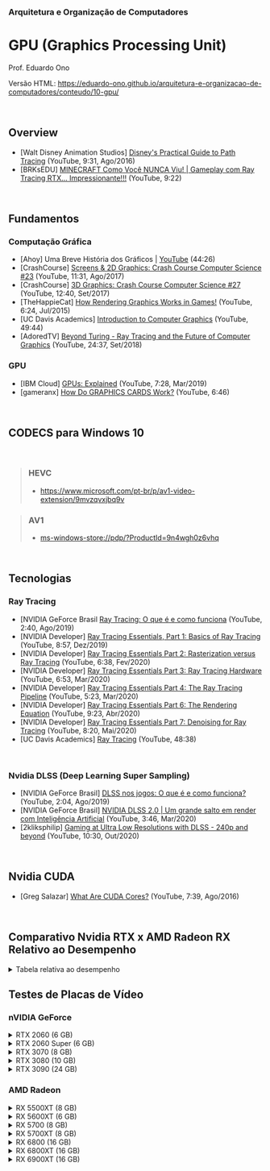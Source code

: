 ### Arquitetura e Organização de Computadores

# GPU (Graphics Processing Unit)

Prof. Eduardo Ono

Versão HTML: https://eduardo-ono.github.io/arquitetura-e-organizacao-de-computadores/conteudo/10-gpu/

<br>

## Overview

* [Walt Disney Animation Studios] [Disney's Practical Guide to Path Tracing](https://www.youtube.com/watch?v=frLwRLS_ZR0) (YouTube, 9:31, Ago/2016)
* [BRKsEDU] [MINECRAFT Como Você NUNCA Viu! | Gameplay com Ray Tracing RTX... Impressionante!!!](https://www.youtube.com/watch?v=43jDNZEHJ5g) (YouTube, 9:22)

<br>

## Fundamentos

### Computação Gráfica

* [Ahoy] Uma Breve História dos Gráficos | [YouTube](https://youtu.be/QyjyWUrHsFc) (44:26)
* [CrashCourse] [Screens & 2D Graphics: Crash Course Computer Science #23](https://www.youtube.com/watch?v=7Jr0SFMQ4Rs) (YouTube, 11:31, Ago/2017)
* [CrashCourse] [3D Graphics: Crash Course Computer Science #27](https://www.youtube.com/watch?v=TEAtmCYYKZA) (YouTube, 12:40, Set/2017)
* [TheHappieCat] [How Rendering Graphics Works in Games!](https://www.youtube.com/watch?v=cvcAjgMUPUA) (YouTube, 6:24, Jul/2015)
* [UC Davis Academics] [Introduction to Computer Graphics](https://www.youtube.com/watch?v=01YSK5gIEYQ) (YouTube, 49:44)
* [AdoredTV] [Beyond Turing - Ray Tracing and the Future of Computer Graphics](https://www.youtube.com/watch?v=SrF4k6wJ-do) (YouTube, 24:37, Set/2018)

### GPU

* [IBM Cloud] [GPUs: Explained](https://www.youtube.com/watch?v=LfdK-v0SbGI) (YouTube, 7:28, Mar/2019)
* [gameranx] [How Do GRAPHICS CARDS Work?](https://www.youtube.com/watch?v=ZfnPFNnXqC0) (YouTube, 6:46)

<br>

## CODECS para Windows 10
<br>

> ### HEVC
> * https://www.microsoft.com/pt-br/p/av1-video-extension/9mvzqvxjbq9v

> ### AV1
> * [ms-windows-store://pdp/?ProductId=9n4wgh0z6vhq](ms-windows-store://pdp/?ProductId=9n4wgh0z6vhq)

<br>

## Tecnologias

### Ray Tracing

* [NVIDIA GeForce Brasil [Ray Tracing: O que é e como funciona](https://www.youtube.com/watch?v=k48rfJt55-k) (YouTube, 2:40, Ago/2019)
* [NVIDIA Developer] [Ray Tracing Essentials, Part 1: Basics of Ray Tracing](https://www.youtube.com/watch?v=gBPNO6ruevk) (YouTube, 8:57, Dez/2019)
* [NVIDIA Developer] [Ray Tracing Essentials Part 2: Rasterization versus Ray Tracing](https://www.youtube.com/watch?v=ynCxnR1i0QY) (YouTube, 6:38, Fev/2020)
* [NVIDIA Developer] [Ray Tracing Essentials Part 3: Ray Tracing Hardware](https://www.youtube.com/watch?v=EoQfX1q-VNE) (YouTube, 6:53, Mar/2020)
* [NVIDIA Developer] [Ray Tracing Essentials Part 4: The Ray Tracing Pipeline](https://www.youtube.com/watch?v=LoKUmbvbcRY) (YouTube, 5:23, Mar/2020)
* [NVIDIA Developer] [Ray Tracing Essentials Part 6: The Rendering Equation](https://www.youtube.com/watch?v=AODo_RjJoUA) (YouTube, 9:23, Abr/2020)
* [NVIDIA Developer] [Ray Tracing Essentials Part 7: Denoising for Ray Tracing](https://www.youtube.com/watch?v=6O2B9BZiZjQ) (YouTube, 8:20, Mai/2020)
* [UC Davis Academics] [Ray Tracing](https://www.youtube.com/watch?v=Ahp6LDQnK4Y) (YouTube, 48:38)

<br>

### Nvidia DLSS (Deep Learning Super Sampling)

* [NVIDIA GeForce Brasil] [DLSS nos jogos: O que é e como funciona?](https://www.youtube.com/watch?v=q35pUyWvQ1o) (YouTube, 2:04, Ago/2019)
* [NVIDIA GeForce Brasil] [NVIDIA DLSS 2.0 | Um grande salto em render com Inteligência Artificial](https://www.youtube.com/watch?v=YsLTzGvUU5Y) (YouTube, 3:46, Mar/2020)
* [2kliksphilip] [Gaming at Ultra Low Resolutions with DLSS - 240p and beyond](https://www.youtube.com/watch?v=_gQ202CFKzA) (YouTube, 10:30, Out/2020)

<br>

## Nvidia CUDA

* [Greg Salazar] [What Are CUDA Cores?](https://www.youtube.com/watch?v=JFhG9UntZs4) (YouTube, 7:39, Ago/2016)

<br>

## Comparativo Nvidia RTX x AMD Radeon RX Relativo ao Desempenho

<details>
    <summary>Tabela relativa ao desempenho</summary>

Target      | nVIDIA RTX 2000 (2018)      | AMD Radeon RX        | nVIDIA RTX 3000 (2020)   | AMD Radeon RX 6000 (2020) |
---         | ---                         | ---                  | ---                      |  ---                   |
xxx         | 12 nm                       | 7 nm (TSMC)          | 8 nm (Samsung)           | 7 nm (TSMC)            |
---         | ---                         | ---                  | ---                      | ---                    |
---         | GTX 1650 (4 GB)             | ---                  | ---                      | ---                    |---         | GTX 1650 Super              | RX 5500XT (4 GB)     | ---                      | ---                    |
---         | GTX 1650Ti                  | ---                  | ---                      | ---                    |
FullHD 60Hz | GTX 1660                    | ---                  | ---                      | ---                    |
---         | GTX 1660 Super              | ---                  | ---                      | ---                    |
---         | GTX 1660Ti                  | ---                  | ---                      | ---                    |
---         | RTX 2060 (6 GB)             | RX 5600XT (6 GB)     | ---                      | ---                    |
---         | RTX 2060 Super              | RX 5700 (8 GB)       | ---                      | ---                    |
2.5k 60Hz   | RTX 2070 (8 GB)             | RX 5700XT (8 GB)     | ---                      | ---                    |
---         | RTX 2070 Super              | ---                  | ---                      | ---                    |
---         | RTX 2080                    | ---                  | 3060 (?)                 |                        |
---         | RTX 2080 Super              | ---                  | 3060Ti (?)               | 6700  ?                |
4k 60Hz     | RTX 2080 Ti (11 GB) 4K 60Hz | ---                  | 3070     (8 GB)   U$ 499 | 6700XT  ?              |
---         | ---                         | ---                  | 3070Ti (?)               | 6800   (16 GB)  U$ 579 |
---         | ---                         | ---                  | 3080    (10 GB)   U$ 699 | 6800XT (16 GB)  U$ 649 |
---         | ---                         | ---                  | 3080Ti (?)               |                        |
---         | ---                         | ---                  | 3090    (24 GB) U$ 1,500 | 6900XT (16 GB)  U$ 999 |

</details>

## Testes de Placas de Vídeo

### nVIDIA GeForce

<details>
    <summary>RTX 2060 (6 GB)</summary>

</details>

<details>
    <summary>RTX 2060 Super (6 GB)</summary>

</details>

<details>
    <summary>RTX 3070 (8 GB)</summary>

* [Adrenaline] [Gameplay Com RTX 3070! Mandamos Ver em 4k, Ray Tracing, Ultra](https://www.youtube.com/watch?v=vN0-g0eJDv8) (YouTube, 45:45, Out/2020)
* [Chipart] [Adeus RTX 2080ti!! Bem Vinda RTX 3070!!](https://www.youtube.com/watch?v=MXWF_XHTfhM) (YouTube, 16:53, Out/2020)

</details>

<details>
    <summary>RTX 3080 (10 GB)</summary>

* [Adrenaline] []()

</details>

<details>
    <summary>RTX 3090 (24 GB)</summary>

* [Adrenaline] []()

</details>


### AMD Radeon

<details>
    <summary>RX 5500XT (8 GB)</summary>

* [Adrenaline] [Radeon RX 5500 XT em gameplay! Vamos testar a versão mais modesta do chip Navi da AMD!](https://www.youtube.com/watch?v=kIZadUTqWfM) (YouTube, 23:35, Dez/2019)
* [Peperaio Hardware] [GTX 1650 Super vs RX 5500XT (+ 11 placas) / Teste em 16 jogos 1080p / Qual a melhor opção em 2020?](https://www.youtube.com/watch?v=Dgt0fS7GDJo) (YouTube, 34:01, Jan/2020)

</details>

<details>
    <summary>RX 5600XT (6 GB)</summary>

* [Peperaio Hardware] [Impressões e Opiniões sobre a RX 5600 XT - Vale a pena? Comparativo em 11 jogos (1080p & 1440p)](https://www.youtube.com/watch?v=ACqr-rXgcCM) (YouTube, 19:40, Abr/2020)

</details>

<details>
    <summary>RX 5700 (8 GB)</summary>

* [Adrenaline] [Gameplay com Radeon RX 5700! Jogamos em 2,5K e 4K e testamos 5 games!](https://www.youtube.com/watch?v=g27JA9jGaWA) (YouTube, 27:19, Jul/2019)

</details>

<details>
    <summary>RX 5700XT (8 GB)</summary>

* [Peperaio Hardware] [Impressões e Opiniões sobre a AMD Navi RX 5700XT - Valeu a pena?](https://www.youtube.com/watch?v=C4bntNTKmQg) (YouYube, 21:32, Set/2019)
* [Lock Gamer Hardware] [RX 5700XT vs RTX 2070 Super: Qual a MELHOR escolha? CONSUMO, PREÇO, TEMPERATURA e GAMES lado a lado](https://www.youtube.com/watch?v=d5w_1TbhcyM) (YouTube, 14:46, Out/2019)

</details>

<details>
    <summary>RX 6800 (16 GB)</summary>

* [Adrenaline] []()

</details>

<details>
    <summary>RX 6800XT (16 GB)</summary>

* [Adrenaline] []()

</details>

<details>
    <summary>RX 6900XT (16 GB)</summary>

* [Adrenaline] []()

</details>
